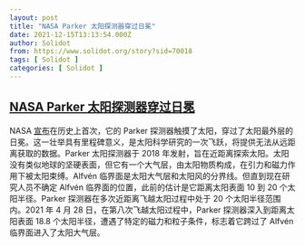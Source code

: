 ```yaml
---
layout: post
title: "NASA Parker 太阳探测器穿过日冕"
date: 2021-12-15T13:13:54.000Z
author: Solidot
from: https://www.solidot.org/story?sid=70018
tags: [ Solidot ]
categories: [ Solidot ]
---
```

<!--1639574034000-->
[NASA Parker 太阳探测器穿过日冕](https://www.solidot.org/story?sid=70018)
------

<div>
NASA <a href="https://www.nasa.gov/feature/goddard/2021/nasa-enters-the-solar-atmosphere-for-the-first-time-bringing-new-discoveries">宣布</a>在历史上首次，它的 Parker 探测器触摸了太阳，穿过了太阳最外层的日冕。这一壮举具有里程碑意义，是太阳科学研究的一次飞跃，将提供无法从远距离获取的数据。Parker 太阳探测器于 2018 年发射，旨在近距离探索太阳。太阳没有类似地球的坚硬表面，但它有一个大气层，由太阳物质构成，在引力和磁力作用下被太阳束缚。Alfvén 临界面是太阳大气层和太阳风的分界线。但直到现在研究人员不确定 Alfvén 临界面的位置，此前的估计是它距离太阳表面 10 到 20 个太阳半径。Parker 探测器在多次近距离飞越太阳过程中处于 20 个太阳半径范围内。2021 年 4 月 28 日，在第八次飞越太阳过程中，Parker 探测器深入到距离太阳表面 18.8 个太阳半径，遭遇了特定的磁力和粒子条件，标志着它跨过了 Alfvén 临界面进入了太阳大气层。
</div>
